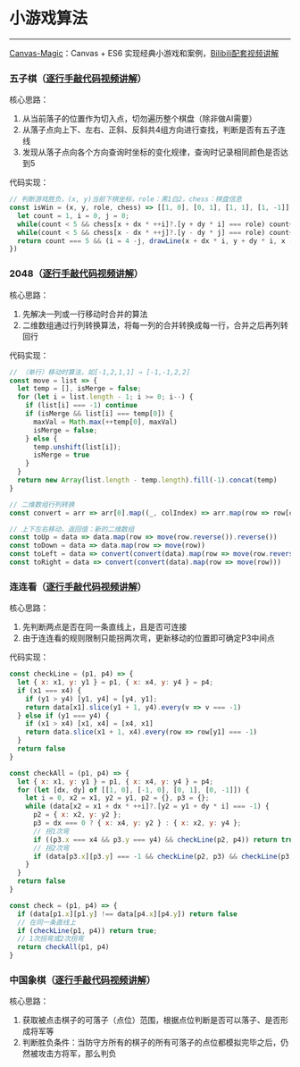 # 小游戏算法

------

[Canvas-Magic](https://github.com/gaoxiaosi/canvas-magic)：Canvas + ES6 实现经典小游戏和案例，[Bilibili配套视频讲解](https://space.bilibili.com/314584180/channel/collectiondetail?sid=2575052&ctype=0)

### 五子棋（[逐行手敲代码视频讲解](https://www.bilibili.com/video/BV1Px4y1D7Pi/)）

核心思路：

1. 从当前落子的位置作为切入点，切勿遍历整个棋盘（除非做AI需要）
2. 从落子点向上下、左右、正斜、反斜共4组方向进行查找，判断是否有五子连线
3. 发现从落子点向各个方向查询时坐标的变化规律，查询时记录相同颜色是否达到5

代码实现：

```javascript
// 判断游戏胜负，(x, y)当前下棋坐标，role：黑1白2，chess：棋盘信息
const isWin = (x, y, role, chess) => [[1, 0], [0, 1], [1, 1], [1, -1]].some(([dx, dy]) => {
  let count = 1, i = 0, j = 0;
  while(count < 5 && chess[x + dx * ++i]?.[y + dy * i] === role) count++
  while(count < 5 && chess[x - dx * ++j]?.[y - dy * j] === role) count++
  return count === 5 && (i = 4 -j, drawLine(x + dx * i, y + dy * i, x - dx * j, y - dy * j, WIN_LINE_WIDTH, WIN_LINE_COLOR), true)
})
```

### 2048（[逐行手敲代码视频讲解](https://www.bilibili.com/video/BV1JA4m1P7fM/)）

核心思路：

1. 先解决一列或一行移动时合并的算法
2. 二维数组通过行列转换算法，将每一列的合并转换成每一行，合并之后再列转回行

代码实现：

```javascript
// （单行）移动时算法，如[-1,2,1,1] → [-1,-1,2,2]
const move = list => {
  let temp = [], isMerge = false;
  for (let i = list.length - 1; i >= 0; i--) {
    if (list[i] === -1) continue
    if (isMerge && list[i] === temp[0]) {
      maxVal = Math.max(++temp[0], maxVal)
      isMerge = false;
    } else {
      temp.unshift(list[i]);
      isMerge = true
    }
  }
  return new Array(list.length - temp.length).fill(-1).concat(temp)
}

// 二维数组行列转换
const convert = arr => arr[0].map((_, colIndex) => arr.map(row => row[colIndex]))

// 上下左右移动，返回值：新的二维数组
const toUp = data => data.map(row => move(row.reverse()).reverse())
const toDown = data => data.map(row => move(row))
const toLeft = data => convert(convert(data).map(row => move(row.reverse()).reverse()))
const toRight = data => convert(convert(data).map(row => move(row)))
```

### 连连看（[逐行手敲代码视频讲解](https://www.bilibili.com/video/BV1g1421X7x6/)）

核心思路：

1. 先判断两点是否在同一条直线上，且是否可连接
2. 由于连连看的规则限制只能拐两次弯，更新移动的位置即可确定P3中间点

代码实现：

```javascript
const checkLine = (p1, p4) => {
  let { x: x1, y: y1 } = p1, { x: x4, y: y4 } = p4;
  if (x1 === x4) {
    if (y1 > y4) [y1, y4] = [y4, y1];
    return data[x1].slice(y1 + 1, y4).every(v => v === -1)
  } else if (y1 === y4) {
    if (x1 > x4) [x1, x4] = [x4, x1]
    return data.slice(x1 + 1, x4).every(row => row[y1] === -1)
  }
  return false
}

const checkAll = (p1, p4) => {
  let { x: x1, y: y1 } = p1, { x: x4, y: y4 } = p4;
  for (let [dx, dy] of [[1, 0], [-1, 0], [0, 1], [0, -1]]) {
    let i = 0, x2 = x1, y2 = y1, p2 = {}, p3 = {};
    while (data[x2 = x1 + dx * ++i]?.[y2 = y1 + dy * i] === -1) {
      p2 = { x: x2, y: y2 };
      p3 = dx === 0 ? { x: x4, y: y2 } : { x: x2, y: y4 };
      // 拐1次弯
      if ((p3.x === x4 && p3.y === y4) && checkLine(p2, p4)) return true
      // 拐2次弯
      if (data[p3.x][p3.y] === -1 && checkLine(p2, p3) && checkLine(p3, p4)) return true
    }
  }
  return false
}

const check = (p1, p4) => {
  if (data[p1.x][p1.y] !== data[p4.x][p4.y]) return false
  // 在同一条直线上
  if (checkLine(p1, p4)) return true;
  // 1次拐弯或2次拐弯
  return checkAll(p1, p4)
}
```

### 中国象棋（[逐行手敲代码视频讲解](https://www.bilibili.com/video/BV1g1421X7x6/)）

核心思路：

1. 获取被点击棋子的可落子（点位）范围，根据点位判断是否可以落子、是否形成将军等
2. 判断胜负条件：当防守方所有的棋子的所有可落子的点位都模拟完毕之后，仍然被攻击方将军，那么判负

